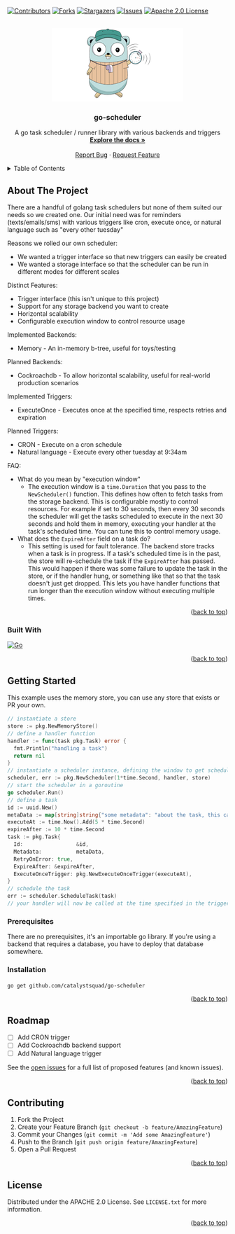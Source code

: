 <!-- Improved compatibility of back to top link: See: https://github.com/catalystsquad/go-scheduler/pull/73 -->
<a name="readme-top"></a>
<!--
*** Thanks for checking out the Best-README-Template. If you have a suggestion
*** that would make this better, please fork the repo and create a pull request
*** or simply open an issue with the tag "enhancement".
*** Don't forget to give the project a star!
*** Thanks again! Now go create something AMAZING! :D
-->


<!-- PROJECT SHIELDS -->
<!--
*** I'm using markdown "reference style" links for readability.
*** Reference links are enclosed in brackets [ ] instead of parentheses ( ).
*** See the bottom of this document for the declaration of the reference variables
*** for contributors-url, forks-url, etc. This is an optional, concise syntax you may use.
*** https://www.markdownguide.org/basic-syntax/#reference-style-links
-->
[![Contributors][contributors-shield]][contributors-url]
[![Forks][forks-shield]][forks-url]
[![Stargazers][stars-shield]][stars-url]
[![Issues][issues-shield]][issues-url]
[![Apache 2.0 License][license-shield]][license-url]

<!-- PROJECT LOGO -->
<br />
<div align="center">
  <a href="https://github.com/catalystsquad/go-scheduler">
    <img src="logo.png" alt="Logo">
  </a>

<h3 align="center">go-scheduler</h3>

  <p align="center">
    A go task scheduler / runner library with various backends and triggers
    <br />
    <a href="https://github.com/catalystsquad/go-scheduler"><strong>Explore the docs »</strong></a>
    <br />
    <br />
    <a href="https://github.com/catalystsquad/go-scheduler/issues">Report Bug</a>
    ·
    <a href="https://github.com/catalystsquad/go-scheduler/issues">Request Feature</a>
  </p>
</div>



<!-- TABLE OF CONTENTS -->
<details>
  <summary>Table of Contents</summary>
  <ol>
    <li>
      <a href="#about-the-project">About The Project</a>
      <ul>
        <li><a href="#built-with">Built With</a></li>
      </ul>
    </li>
    <li>
      <a href="#getting-started">Getting Started</a>
      <ul>
        <li><a href="#prerequisites">Prerequisites</a></li>
        <li><a href="#installation">Installation</a></li>
      </ul>
    </li>
    <li><a href="#roadmap">Roadmap</a></li>
    <li><a href="#contributing">Contributing</a></li>
    <li><a href="#license">License</a></li>
  </ol>
</details>



<!-- ABOUT THE PROJECT -->
## About The Project

[//]: # ([![Product Name Screen Shot][product-screenshot]]&#40;https://example.com&#41;)

There are a handful of golang task schedulers but none of them suited our needs so we created one. Our initial need was for reminders (texts/emails/sms) with various triggers like cron, execute once, or natural language such as "every other tuesday"

Reasons we rolled our own scheduler:
* We wanted a trigger interface so that new triggers can easily be created
* We wanted a storage interface so that the scheduler can be run in different modes for different scales

Distinct Features:
* Trigger interface (this isn't unique to this project)
* Support for any storage backend you want to create
* Horizontal scalability
* Configurable execution window to control resource usage

Implemented Backends:
* Memory - An in-memory b-tree, useful for toys/testing

Planned Backends:
* Cockroachdb - To allow horizontal scalability, useful for real-world production scenarios

Implemented Triggers:
* ExecuteOnce - Executes once at the specified time, respects retries and expiration

Planned Triggers:
* CRON - Execute on a cron schedule
* Natural language - Execute every other tuesday at 9:34am

FAQ:
* What do you mean by "execution window"
  * The execution window is a `time.Duration` that you pass to the `NewScheduler()` function. This defines how often to fetch tasks from the storage backend. This is configurable mostly to control resources. For example if set to 30 seconds, then every 30 seconds the scheduler will get the tasks scheduled to execute in the next 30 seconds and hold them in memory, executing your handler at the task's scheduled time. You can tune this to control memory usage. 
* What does the `ExpireAfter` field on a task do?
  * This setting is used for fault tolerance. The backend store tracks when a task is in progress. If a task's scheduled time is in the past, the store will re-schedule the task if the `ExpireAfter` has passed. This would happen if there was some failure to update the task in the store, or if the handler hung, or something like that so that the task doesn't just get dropped. This lets you have handler functions that run longer than the execution window without executing multiple times.

<p align="right">(<a href="#readme-top">back to top</a>)</p>



### Built With

[![Go][Go-badge]][go-url]

<p align="right">(<a href="#readme-top">back to top</a>)</p>



<!-- GETTING STARTED -->
## Getting Started

This example uses the memory store, you can use any store that exists or PR your own.
```go
// instantiate a store
store := pkg.NewMemoryStore()
// define a handler function
handler := func(task pkg.Task) error {
  fmt.Println("handling a task")
  return nil
}
// instantiate a scheduler instance, defining the window to get scheduled tasks
scheduler, err := pkg.NewScheduler(1*time.Second, handler, store)
// start the scheduler in a goroutine
go scheduler.Run()
// define a task
id := uuid.New()
metaData := map[string]string{"some metadata": "about the task, this can be whatever you want"}
executeAt := time.Now().Add(5 * time.Second)
expireAfter := 10 * time.Second
task := pkg.Task{
  Id:                 &id,
  Metadata:           metaData,
  RetryOnError: true,
  ExpireAfter: &expireAfter,
  ExecuteOnceTrigger: pkg.NewExecuteOnceTrigger(executeAt),
}
// schedule the task
err := scheduler.ScheduleTask(task)
// your handler will now be called at the time specified in the trigger, and the task you defined will be pased to your handler
```

### Prerequisites

There are no prerequisites, it's an importable go library. If you're using a backend that requires a database, you have to deploy that database somewhere.

### Installation

`go get github.com/catalystsquad/go-scheduler`

<p align="right">(<a href="#readme-top">back to top</a>)</p>

<!-- ROADMAP -->
## Roadmap

- [ ] Add CRON trigger
- [ ] Add Cockroachdb backend support
- [ ] Add Natural language trigger

See the [open issues](https://github.com/catalystsquad/go-scheduler/issues) for a full list of proposed features (and known issues).

<p align="right">(<a href="#readme-top">back to top</a>)</p>



<!-- CONTRIBUTING -->
## Contributing

1. Fork the Project
2. Create your Feature Branch (`git checkout -b feature/AmazingFeature`)
3. Commit your Changes (`git commit -m 'Add some AmazingFeature'`)
4. Push to the Branch (`git push origin feature/AmazingFeature`)
5. Open a Pull Request

<p align="right">(<a href="#readme-top">back to top</a>)</p>



<!-- LICENSE -->
## License

Distributed under the APACHE 2.0 License. See `LICENSE.txt` for more information.

<p align="right">(<a href="#readme-top">back to top</a>)</p>


<!-- MARKDOWN LINKS & IMAGES -->
<!-- https://www.markdownguide.org/basic-syntax/#reference-style-links -->
[contributors-shield]: https://img.shields.io/github/contributors/catalystsquad/go-scheduler.svg?style=for-the-badge
[contributors-url]: https://github.com/catalystsquad/go-scheduler/graphs/contributors
[forks-shield]: https://img.shields.io/github/forks/catalystsquad/go-scheduler.svg?style=for-the-badge
[forks-url]: https://github.com/catalystsquad/go-scheduler/network/members
[stars-shield]: https://img.shields.io/github/stars/catalystsquad/go-scheduler.svg?style=for-the-badge
[stars-url]: https://github.com/catalystsquad/go-scheduler/stargazers
[issues-shield]: https://img.shields.io/github/issues/catalystsquad/go-scheduler.svg?style=for-the-badge
[issues-url]: https://github.com/catalystsquad/go-scheduler/issues
[license-shield]: https://img.shields.io/github/license/catalystsquad/go-scheduler.svg?style=for-the-badge
[license-url]: https://github.com/catalystsquad/go-scheduler/blob/master/LICENSE.txt
[linkedin-shield]: https://img.shields.io/badge/-LinkedIn-black.svg?style=for-the-badge&logo=linkedin&colorB=555
[linkedin-url]: https://linkedin.com/in/othneildrew
[product-screenshot]: images/screenshot.png
[Go-badge]: https://img.shields.io/badge/go-%2300ADD8.svg?style=for-the-badge&logo=go&logoColor=white
[Go-url]: https://go.dev/
[Next.js]: https://img.shields.io/badge/next.js-000000?style=for-the-badge&logo=nextdotjs&logoColor=white
[Next-url]: https://nextjs.org/
[React.js]: https://img.shields.io/badge/React-20232A?style=for-the-badge&logo=react&logoColor=61DAFB
[React-url]: https://reactjs.org/
[Vue.js]: https://img.shields.io/badge/Vue.js-35495E?style=for-the-badge&logo=vuedotjs&logoColor=4FC08D
[Vue-url]: https://vuejs.org/
[Angular.io]: https://img.shields.io/badge/Angular-DD0031?style=for-the-badge&logo=angular&logoColor=white
[Angular-url]: https://angular.io/
[Svelte.dev]: https://img.shields.io/badge/Svelte-4A4A55?style=for-the-badge&logo=svelte&logoColor=FF3E00
[Svelte-url]: https://svelte.dev/
[Laravel.com]: https://img.shields.io/badge/Laravel-FF2D20?style=for-the-badge&logo=laravel&logoColor=white
[Laravel-url]: https://laravel.com
[Bootstrap.com]: https://img.shields.io/badge/Bootstrap-563D7C?style=for-the-badge&logo=bootstrap&logoColor=white
[Bootstrap-url]: https://getbootstrap.com
[JQuery.com]: https://img.shields.io/badge/jQuery-0769AD?style=for-the-badge&logo=jquery&logoColor=white
[JQuery-url]: https://jquery.com 
